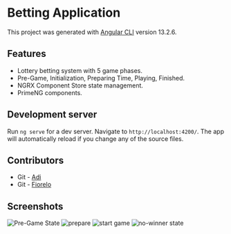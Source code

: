 # Betting Application

This project was generated with [Angular CLI](https://github.com/angular/angular-cli) version 13.2.6.

## Features
- Lottery betting system with 5 game phases.
- Pre-Game, Initialization, Preparing Time, Playing, Finished.
- NGRX Component Store state management.
- PrimeNG components.

## Development server

Run `ng serve` for a dev server. Navigate to `http://localhost:4200/`. The app will automatically reload if you change any of the source files.

## Contributors
- Git - [Adi](https://github.com/adi-matraku)
- Git - [Fiorelo](https://github.com/fiorelo11)

## Screenshots
![Pre-Game State](https://user-images.githubusercontent.com/91550989/209705111-adb4d2f7-7920-4807-9d31-f9dd9cf5d8c0.png)
![prepare](https://user-images.githubusercontent.com/91550989/209705129-089e6aa6-1892-4a43-bed0-c945055782e8.png)
![start game](https://user-images.githubusercontent.com/91550989/209705139-ac0062b7-1ecd-45ff-8b98-accc81a51f31.png)
![no-winner state](https://user-images.githubusercontent.com/91550989/209705149-29d9b998-9751-4bca-ad56-d7f129d8d1c6.png)
